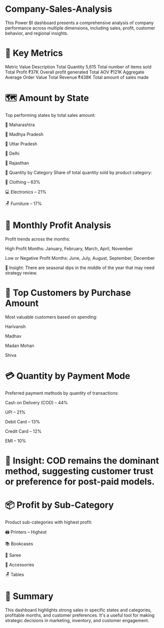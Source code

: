 # Company-Sales-Analysis
This Power BI dashboard presents a comprehensive analysis of company performance across multiple dimensions, including sales, profit, customer behavior, and regional insights.


# 🔢 Key Metrics
Metric	Value	Description
Total Quantity	5,615	Total number of items sold
Total Profit	₹37K	Overall profit generated
Total AOV	₹121K	Aggregate Average Order Value
Total Revenue	₹438K	Total amount of sales made

# 🗺️ Amount by State
Top performing states by total sales amount:

🥇 Maharashtra

🥈 Madhya Pradesh

🥉 Uttar Pradesh

🏅 Delhi

🏅 Rajasthan

🧺 Quantity by Category
Share of total quantity sold by product category:

👕 Clothing – 63%

💻 Electronics – 21%

🪑 Furniture – 17%

# 📅 Monthly Profit Analysis
Profit trends across the months:

High Profit Months: January, February, March, April, November

Low or Negative Profit Months: June, July, August, September, December

📌 Insight: There are seasonal dips in the middle of the year that may need strategy review.

# 👥 Top Customers by Purchase Amount
Most valuable customers based on spending:

Harivansh

Madhav

Madan Mohan

Shiva

# 💳 Quantity by Payment Mode
Preferred payment methods by quantity of transactions:

Cash on Delivery (COD) – 44%

UPI – 21%

Debit Card – 13%

Credit Card – 12%

EMI – 10%

# 📌 Insight: COD remains the dominant method, suggesting customer trust or preference for post-paid models.

# 📦 Profit by Sub-Category
Product sub-categories with highest profit:

🖨️ Printers – Highest

📚 Bookcases

👗 Saree

🎒 Accessories

🪑 Tables

# 🧠 Summary
This dashboard highlights strong sales in specific states and categories, profitable months, and customer preferences. It's a useful tool for making strategic decisions in marketing, inventory, and customer engagement.


